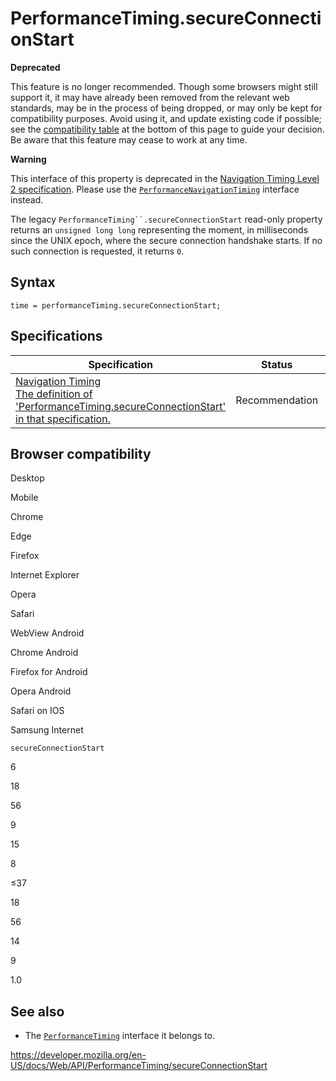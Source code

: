 PerformanceTiming.secureConnectionStart
=======================================

**Deprecated**

This feature is no longer recommended. Though some browsers might still support it, it may have already been removed from the relevant web standards, may be in the process of being dropped, or may only be kept for compatibility purposes. Avoid using it, and update existing code if possible; see the [compatibility table](#browser_compatibility) at the bottom of this page to guide your decision. Be aware that this feature may cease to work at any time.

**Warning**

This interface of this property is deprecated in the [Navigation Timing Level 2 specification](https://w3c.github.io/navigation-timing/#obsolete). Please use the [`PerformanceNavigationTiming`](../performancenavigationtiming) interface instead.

The legacy `PerformanceTiming``.secureConnectionStart` read-only property returns an `unsigned long long` representing the moment, in milliseconds since the UNIX epoch, where the secure connection handshake starts. If no such connection is requested, it returns `0`.

Syntax
------

    time = performanceTiming.secureConnectionStart;

Specifications
--------------

<table><thead><tr class="header"><th>Specification</th><th>Status</th><th>Comment</th></tr></thead><tbody><tr class="odd"><td><a href="https://www.w3.org/TR/navigation-timing/#dom-performancetiming-secureconnectionstart">Navigation Timing<br />
<span class="small">The definition of 'PerformanceTiming.secureConnectionStart' in that specification.</span></a></td><td><span class="spec-rec">Recommendation</span></td><td>Initial definition.</td></tr></tbody></table>

Browser compatibility
---------------------

Desktop

Mobile

Chrome

Edge

Firefox

Internet Explorer

Opera

Safari

WebView Android

Chrome Android

Firefox for Android

Opera Android

Safari on IOS

Samsung Internet

`secureConnectionStart`

6

18

56

9

15

8

≤37

18

56

14

9

1.0

See also
--------

-   The [`PerformanceTiming`](../performancetiming) interface it belongs to.

<a href="https://developer.mozilla.org/en-US/docs/Web/API/PerformanceTiming/secureConnectionStart" class="_attribution-link">https://developer.mozilla.org/en-US/docs/Web/API/PerformanceTiming/secureConnectionStart</a>
